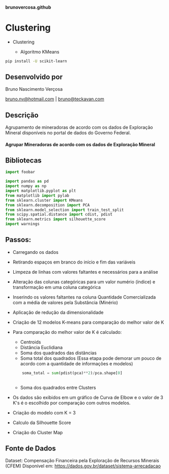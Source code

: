 #### brunovercosa.github

# Clustering

- Clustering

    - Algoritmo KMeans

 ```bash
pip install -U scikit-learn
```

## Desenvolvido por

Bruno Nascimento Verçosa

bruno.nv@hotmail.com | bruno@teckavan.com

## Descrição

Agrupamento de mineradoras de acordo com os dados de Exploração Mineral disponíveis no portal de dados do Governo Federal.

#### Agrupar Mineradoras de acordo com os dados de Exploração Mineral


## Bibliotecas

```python
import foobar

import pandas as pd
import numpy as np
import matplotlib.pyplot as plt
from matplotlib import pylab
from sklearn.cluster import KMeans
from sklearn.decomposition import PCA
from sklearn.model_selection import train_test_split
from scipy.spatial.distance import cdist, pdist
from sklearn.metrics import silhouette_score
import warnings

```

## Passos:

- Carregando os dados
- Retirando espaços em branco do início e fim das variáveis
- Limpeza de linhas com valores faltantes e necessários para a análise
- Alteração das colunas categóricas para um valor numério (índice) e transformação em uma coluna categórica
- Inserindo os valores faltantes na coluna Quantidade Comercializada com a média de valores pela Substância (Minério)
- Aplicação de redução da dimensionalidade
- Criação de 12 modelos K-means para comparação do melhor valor de K
- Para comparação do melhor valor de K é calculado:
	- Centroids
	- Distância Euclidiana
	- Soma dos quadrados das distâncias
	- Soma total dos quadrados (Essa etapa pode demorar um pouco de acordo com a quantidade de informações e modelos)
	
	```python
		soma_total = sum(pdist(pca)**2)/pca.shape[0]
		
	```

	- Soma dos quadrados entre Clusters
- Os dados são exibidos em um gráfico de Curva de Elbow e o valor de 3 K's é o escolhido por comparação com outros modelos.
- Criação do modelo com K = 3
- Calculo da Silhouette Score
- Criação do Cluster Map


## Fonte de Dados

Dataset: Compensação Financeira pela Exploração de Recursos Minerais (CFEM)
Disponível em: https://dados.gov.br/dataset/sistema-arrecadacao
